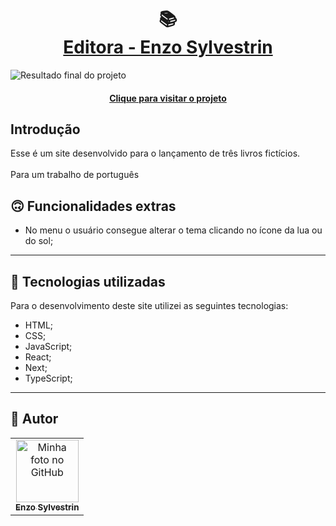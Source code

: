 <h1 align="center">
  📚<br /><a href="https://editora.vercel.app">Editora - Enzo Sylvestrin</a>
</h1>

![Resultado final do projeto](img-preview.png)

<h4 align="center"><a href="https://editora.vercel.app">Clique para visitar o projeto</a></h4>

## Introdução 

Esse é um site desenvolvido para o lançamento de três livros fictícios.
<br /><br />
Para um trabalho de português

## 🙃 Funcionalidades extras

- No menu o usuário consegue alterar o tema clicando no ícone da lua ou do sol;

---

## 💼 Tecnologias utilizadas

Para o desenvolvimento deste site utilizei as seguintes tecnologias:

- HTML;
- CSS;
- JavaScript;
- React;
- Next;
- TypeScript;

---

<h2>👻 Autor</h2>

<table>
  <tr>
    <td align="center">
      <a href="https://github.com/EnzoSylvestrin">
        <img src="https://avatars.githubusercontent.com/u/88488844?v=4" width="100px;" alt="Minha foto no GitHub"/><br>
        <sub>
          <b>Enzo Sylvestrin</b>
        </sub>
      </a>
    </td>
  </tr>
</table>
